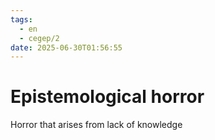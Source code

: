 ```yaml
---
tags:
  - en
  - cegep/2
date: 2025-06-30T01:56:55
---
```


# Epistemological horror

Horror that arises from lack of knowledge